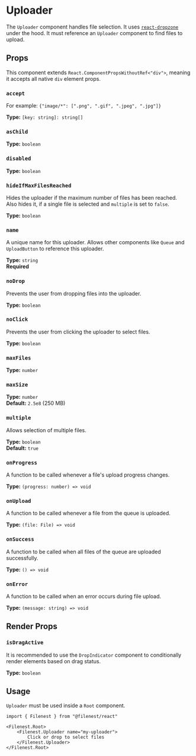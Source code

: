 # Uploader

The `Uploader` component handles file selection.
It uses [`react-dropzone`](https://react-dropzone.js.org/) under the hood.
It must reference an `Uploader` component to find files to upload.

## Props

This component extends `React.ComponentPropsWithoutRef<"div">`, meaning it accepts all native `div` element props.

### `accept`
For example: `{"image/*": [".png", ".gif", ".jpeg", ".jpg"]}`

**Type:** `[key: string]: string[]`

### `asChild`

**Type:** `boolean`

### `disabled`

**Type:** `boolean`

### `hideIfMaxFilesReached`
Hides the uploader if the maximum number of files has been reached.  
Also hides it, if a single file is selected and `multiple` is set to `false`.

**Type:** `boolean`

### `name`
A unique name for this uploader. Allows other components like `Queue` and `UploadButton` to reference this uploader.

**Type:** `string`  
**Required**

### `noDrop`
Prevents the user from dropping files into the uploader.

**Type:** `boolean`

### `noClick`
Prevents the user from clicking the uploader to select files.

**Type:** `boolean`

### `maxFiles`

**Type:** `number`

### `maxSize`

**Type:** `number`  
**Default:** `2.5e8` (250 MB)

### `multiple`
Allows selection of multiple files.

**Type:** `boolean`  
**Default:** `true`

### `onProgress`
A function to be called whenever a file's upload progress changes.

**Type:** `(progress: number) => void`

### `onUpload`
A function to be called whenever a file from the queue is uploaded.

**Type:** `(file: File) => void`

### `onSuccess`
A function to be called when all files of the queue are uploaded successfully.

**Type:** `() => void`

### `onError`
A function to be called when an error occurs during file upload.

**Type:** `(message: string) => void`

## Render Props

### `isDragActive`
It is recommended to use the `DropIndicator` component to conditionally
render elements based on drag status.

**Type:** `boolean`

## Usage

`Uploader` must be used inside a `Root` component.

```tsx
import { Filenest } from "@filenest/react"

<Filenest.Root>
    <Filenest.Uploader name="my-uploader">
        Click or drop to select files
    </Filenest.Uploader>
</Filenest.Root>
```
